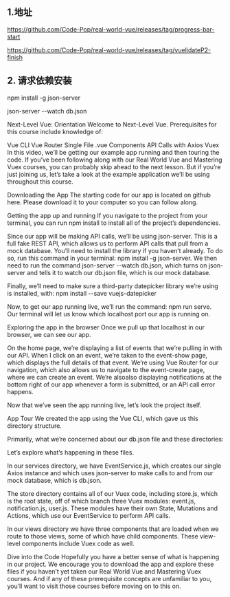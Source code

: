## 1.地址
https://github.com/Code-Pop/real-world-vue/releases/tag/progress-bar-start

https://github.com/Code-Pop/real-world-vue/releases/tag/vuelidateP2-finish

## 2. 请求依赖安装
npm install -g json-server

json-server --watch db.json


Next-Level Vue: Orientation
Welcome to Next-Level Vue. Prerequisites for this course include knowledge of:

Vue CLI
Vue Router
Single File .vue Components
API Calls with Axios
Vuex
In this video, we’ll be getting our example app running and then touring the code. If you’ve been following along with our Real World Vue and Mastering Vuex courses, you can probably skip ahead to the next lesson. But if you’re just joining us, let’s take a look at the example application we’ll be using throughout this course.

Downloading the App
The starting code for our app is located on github here. Please download it to your computer so you can follow along.

Getting the app up and running
If you navigate to the project from your terminal, you can run npm install to install all of the project’s dependencies.

Since our app will be making API calls, we’ll be using json-server. This is a full fake REST API, which allows us to perform API calls that pull from a mock database. You’ll need to install the library if you haven’t already. To do so, run this command in your terminal: npm install -g json-server. We then need to run the command json-server --watch db.json, which turns on json-server and tells it to watch our db.json file, which is our mock database.

Finally, we’ll need to make sure a third-party datepicker library we’re using is installed, with: npm install --save vuejs-datepicker

Now, to get our app running live, we’ll run the command: npm run serve. Our terminal will let us know which localhost port our app is running on.

Exploring the app in the browser
Once we pull up that localhost in our browser, we can see our app.

On the home page, we’re displaying a list of events that we’re pulling in with our API. When I click on an event, we’re taken to the event-show page, which displays the full details of that event. We’re using Vue Router for our navigation, which also allows us to navigate to the event-create page, where we can create an event. We’re alsoalso displaying notifications at the bottom right of our app whenever a form is submitted, or an API call error happens.

Now that we’ve seen the app running live, let’s look the project itself.

App Tour
We created the app using the Vue CLI, which gave us this directory structure.



Primarily, what we’re concerned about our db.json file and these directories:



Let’s explore what’s happening in these files.

In our services directory, we have EventService.js, which creates our single Axios instance and which uses json-server to make calls to and from our mock database, which is db.json.



The store directory contains all of our Vuex code, including store.js, which is the root state, off of which branch three Vuex modules: event.js, notification.js, user.js. These modules have their own State, Mutations and Actions, which use our EventService to perform API calls.



In our views directory we have three components that are loaded when we route to those views, some of which have child components. These view-level components include Vuex code as well.



Dive into the Code
Hopefully you have a better sense of what is happening in our project. We encourage you to download the app and explore these files if you haven’t yet taken our Real World Vue and Mastering Vuex courses. And if any of these prerequisite concepts are unfamiliar to you, you’ll want to visit those courses before moving on to this on.